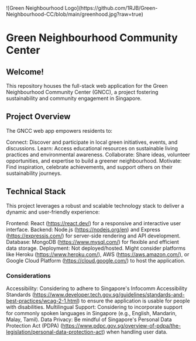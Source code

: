 <div style="align: center">
![Green Neighbourhood Logo](https://github.com/1RJB/Green-Neighbourhood-CC/blob/main/greenhood.jpg?raw=true)
</div>

# Green Neighbourhood Community Center

## Welcome!

This repository houses the full-stack web application for the Green Neighbourhood Community Center (GNCC), a project fostering sustainability and community engagement in Singapore.

## Project Overview

The GNCC web app empowers residents to:

Connect: Discover and participate in local green initiatives, events, and discussions.
Learn: Access educational resources on sustainable living practices and environmental awareness.
Collaborate: Share ideas, volunteer opportunities, and expertise to build a greener neighbourhood.
Motivate: Find inspiration, celebrate achievements, and support others on their sustainability journeys.

## Technical Stack

This project leverages a robust and scalable technology stack to deliver a dynamic and user-friendly experience:

Frontend: React (https://react.dev/) for a responsive and interactive user interface.
Backend: Node.js (https://nodejs.org/en) and Express (https://expressjs.com/) for server-side rendering and API development.
Database: MongoDB (https://www.mysql.com/) for flexible and efficient data storage.
Deployment: Not deployed/hosted. Might consider platforms like Heroku (https://www.heroku.com/), AWS (https://aws.amazon.com/), or Google Cloud Platform (https://cloud.google.com/) to host the application.

### Considerations

Accessibility: Considering to adhere to Singapore's Infocomm Accessibility Standards (https://www.developer.tech.gov.sg/guidelines/standards-and-best-practices/wcag-2-1.html) to ensure the application is usable for people with disabilities.
Multilingual Support: Considering to incorporate support for commonly spoken languages in Singapore (e.g., English, Mandarin, Malay, Tamil).
Data Privacy: Be mindful of Singapore's Personal Data Protection Act (PDPA) (https://www.pdpc.gov.sg/overview-of-pdpa/the-legislation/personal-data-protection-act) when handling user data.
